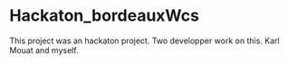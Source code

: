 # Hackaton_bordeauxWcs
This project was an hackaton project. Two developper work on this. Karl Mouat and myself.
